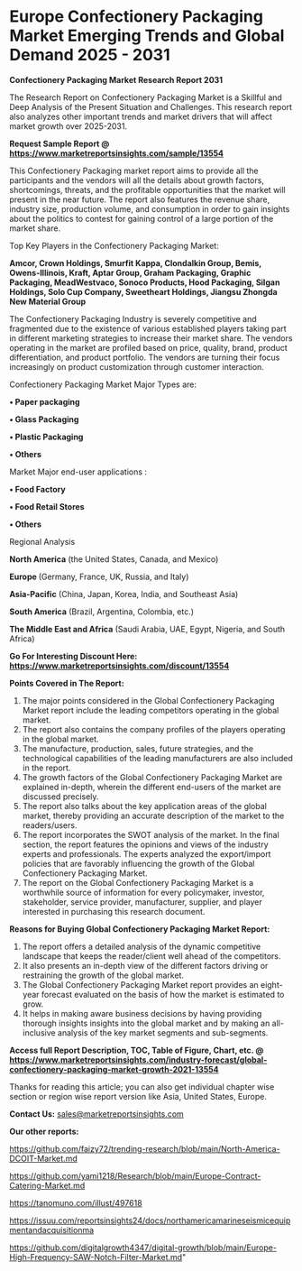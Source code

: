 # Europe Confectionery Packaging Market Emerging Trends and Global Demand 2025 - 2031

<strong>Confectionery Packaging Market Research Report 2031</strong>

The Research Report on Confectionery Packaging Market is a Skillful and Deep Analysis of the Present Situation and Challenges. This research report also analyzes other important trends and market drivers that will affect market growth over 2025-2031.

<strong>Request Sample Report @ <a href=https://www.marketreportsinsights.com/sample/13554>https://www.marketreportsinsights.com/sample/13554</a></strong>

This Confectionery Packaging market report aims to provide all the participants and the vendors will all the details about growth factors, shortcomings, threats, and the profitable opportunities that the market will present in the near future. The report also features the revenue share, industry size, production volume, and consumption in order to gain insights about the politics to contest for gaining control of a large portion of the market share.

Top Key Players in the Confectionery Packaging Market:

<strong>Amcor, Crown Holdings, Smurfit Kappa, Clondalkin Group, Bemis, Owens-Illinois, Kraft, Aptar Group, Graham Packaging, Graphic Packaging, MeadWestvaco, Sonoco Products, Hood Packaging, Silgan Holdings, Solo Cup Company, Sweetheart Holdings, Jiangsu Zhongda New Material Group</strong>

The Confectionery Packaging Industry is severely competitive and fragmented due to the existence of various established players taking part in different marketing strategies to increase their market share. The vendors operating in the market are profiled based on price, quality, brand, product differentiation, and product portfolio. The vendors are turning their focus increasingly on product customization through customer interaction.

Confectionery Packaging Market Major Types are:

<strong>• Paper packaging

• Glass Packaging

• Plastic Packaging

• Others</strong>

Market Major end-user applications :

<strong>• Food Factory

• Food Retail Stores

• Others</strong>

Regional Analysis

</u><strong><b>North America</b></strong> (the United States, Canada, and Mexico)

<strong><b>Europe </b></strong>(Germany, France, UK, Russia, and Italy)

<strong><b>Asia-Pacific</b></strong> (China, Japan, Korea, India, and Southeast Asia)

<strong><b>South America</b></strong> (Brazil, Argentina, Colombia, etc.)

<strong><b>The Middle East and Africa</b></strong> (Saudi Arabia, UAE, Egypt, Nigeria, and South Africa)

<strong>Go For Interesting Discount Here: <a href=https://www.marketreportsinsights.com/discount/13554>https://www.marketreportsinsights.com/discount/13554</a></strong>

<strong>Points Covered in The Report:</strong>
<ol>
  <li>The major points considered in the Global Confectionery Packaging Market report include the leading competitors operating in the global market.</li>
  <li>The report also contains the company profiles of the players operating in the global market.</li>
  <li>The manufacture, production, sales, future strategies, and the technological capabilities of the leading manufacturers are also included in the report.</li>
  <li>The growth factors of the Global Confectionery Packaging Market are explained in-depth, wherein the different end-users of the market are discussed precisely.</li>
  <li>The report also talks about the key application areas of the global market, thereby providing an accurate description of the market to the readers/users.</li>
  <li>The report incorporates the SWOT analysis of the market. In the final section, the report features the opinions and views of the industry experts and professionals. The experts analyzed the export/import policies that are favorably influencing the growth of the Global Confectionery Packaging Market.</li>
  <li>The report on the Global Confectionery Packaging Market is a worthwhile source of information for every policymaker, investor, stakeholder, service provider, manufacturer, supplier, and player interested in purchasing this research document.</li>
</ol>
<strong>Reasons for Buying Global Confectionery Packaging Market Report:</strong>

<ol>
  <li>The report offers a detailed analysis of the dynamic competitive landscape that keeps the reader/client well ahead of the competitors.</li>
  <li>It also presents an in-depth view of the different factors driving or restraining the growth of the global market.</li>
  <li>The Global Confectionery Packaging Market report provides an eight-year forecast evaluated on the basis of how the market is estimated to grow.</li>
  <li>It helps in making aware business decisions by having providing thorough insights insights into the global market and by making an all-inclusive analysis of the key market segments and sub-segments.</li>
</ol>
<strong>Access full Report Description, TOC, Table of Figure, Chart, etc. @ <a href=https://www.marketreportsinsights.com/industry-forecast/global-confectionery-packaging-market-growth-2021-13554>https://www.marketreportsinsights.com/industry-forecast/global-confectionery-packaging-market-growth-2021-13554</a></strong>


Thanks for reading this article; you can also get individual chapter wise section or region wise report version like Asia, United States, Europe.

<strong>Contact Us:</strong>
sales@marketreportsinsights.com

<strong>Our other reports:</strong>

<a href=https://github.com/faizy72/trending-research/blob/main/North-America-DCOIT-Market.md>https://github.com/faizy72/trending-research/blob/main/North-America-DCOIT-Market.md</a>

<a href=https://github.com/yami1218/Research/blob/main/Europe-Contract-Catering-Market.md>https://github.com/yami1218/Research/blob/main/Europe-Contract-Catering-Market.md</a>

<a href=https://tanomuno.com/illust/497618>https://tanomuno.com/illust/497618</a>

<a href=https://issuu.com/reportsinsights24/docs/northamericamarineseismicequipmentandacquisitionma>https://issuu.com/reportsinsights24/docs/northamericamarineseismicequipmentandacquisitionma</a>

<a href=https://github.com/digitalgrowth4347/digital-growth/blob/main/Europe-High-Frequency-SAW-Notch-Filter-Market.md>https://github.com/digitalgrowth4347/digital-growth/blob/main/Europe-High-Frequency-SAW-Notch-Filter-Market.md</a>"
